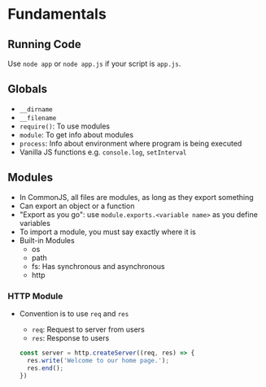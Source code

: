 # Fundamentals

## Running Code
Use `node app` or `node app.js` if your script is `app.js`.

## Globals
- `__dirname`
- `__filename`
- `require()`: To use modules
- `module`: To get info about modules
- `process`: Info about environment where program is being executed
- Vanilla JS functions e.g. `console.log`, `setInterval`

## Modules
- In CommonJS, all files are modules, as long as they export something
- Can export an object or a function
- "Export as you go": use `module.exports.<variable name>` as you define variables
- To import a module, you must say exactly where it is
- Built-in Modules
  - os
  - path
  - fs: Has synchronous and asynchronous
  - http

### HTTP Module
- Convention is to use `req` and `res`
  - `req`: Request to server from users
  - `res`: Response to users

  ```js
  const server = http.createServer((req, res) => {
    res.write('Welcome to our home page.');
    res.end();
  })
  ```

